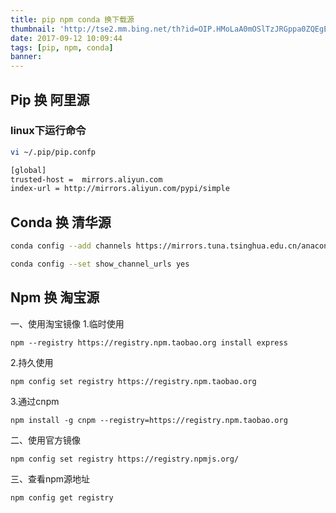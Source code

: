 ```yaml
---
title: pip npm conda 换下载源
thumbnail: 'http://tse2.mm.bing.net/th?id=OIP.HMoLaA0mOSlTzJRGppa0ZQEgEs&pid=15.1'
date: 2017-09-12 10:09:44
tags: [pip, npm, conda]
banner:
---
```


## Pip 换 阿里源

### linux下运行命令

``` bash
vi ~/.pip/pip.confp
```

``` bash
[global]
trusted-host =  mirrors.aliyun.com
index-url = http://mirrors.aliyun.com/pypi/simple
```

## Conda 换 清华源

``` bash
conda config --add channels https://mirrors.tuna.tsinghua.edu.cn/anaconda/pkgs/free/

conda config --set show_channel_urls yes
```

## Npm 换 淘宝源

一、使用淘宝镜像
1.临时使用

```
npm --registry https://registry.npm.taobao.org install express
```

2.持久使用

```
npm config set registry https://registry.npm.taobao.org
```
3.通过cnpm

```
npm install -g cnpm --registry=https://registry.npm.taobao.org
```

二、使用官方镜像

```
npm config set registry https://registry.npmjs.org/
```

三、查看npm源地址

```
npm config get registry
```